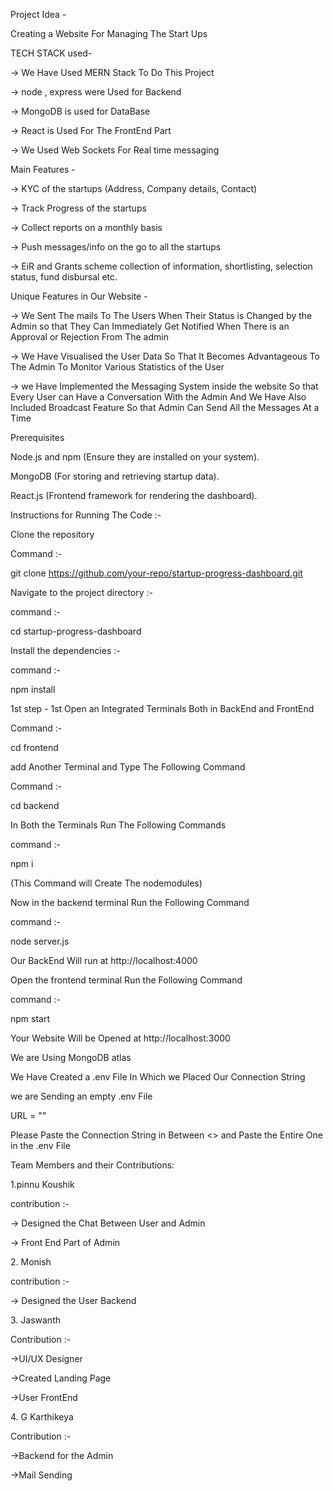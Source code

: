 Project Idea -

Creating a Website For Managing The Start Ups

TECH STACK used-

\-> We Have Used MERN Stack To Do This Project

\-> node , express were Used for Backend

\-> MongoDB is used for DataBase

\-> React is Used For The FrontEnd Part

\-> We Used Web Sockets For Real time messaging

Main Features -

\-> KYC of the startups (Address, Company details, Contact)

\-> Track Progress of the startups

\-> Collect reports on a monthly basis

\-> Push messages/info on the go to all the startups

\-> EiR and Grants scheme collection of information, shortlisting, selection status, fund disbursal etc.

Unique Features in Our Website -

\-> We Sent The mails To The Users When Their Status is Changed by the Admin so that They Can Immediately Get Notified When There is an Approval or Rejection From The admin

\-> We Have Visualised the User Data So That It Becomes Advantageous To The Admin To Monitor Various Statistics of the User

\-> we Have Implemented the Messaging System inside the website So that Every User can Have a Conversation With the Admin And We Have Also Included Broadcast Feature So that Admin Can Send All the Messages At a Time

Prerequisites

Node.js and npm (Ensure they are installed on your system).

MongoDB (For storing and retrieving startup data).

React.js (Frontend framework for rendering the dashboard).

Instructions for Running The Code :-

Clone the repository

Command :-

git clone https://github.com/your-repo/startup-progress-dashboard.git

Navigate to the project directory :-

command :-

cd startup-progress-dashboard

Install the dependencies :-

command :-

npm install

1st step - 1st Open an Integrated Terminals Both in BackEnd and FrontEnd

Command :-

cd frontend

add Another Terminal and Type The Following Command

Command :-

cd backend

In Both the Terminals Run The Following Commands

command :-

npm i

(This Command will Create The nodemodules)

Now in the backend terminal Run the Following Command

command :-

node server.js

Our BackEnd Will run at http://localhost:4000

Open the frontend terminal Run the Following Command

command :-

npm start

Your Website Will be Opened at http://localhost:3000

We are Using MongoDB atlas

We Have Created a .env File In Which we Placed Our Connection String

we are Sending an empty .env File

URL = ""

Please Paste the Connection String in Between <> and Paste the Entire One in the .env File

Team Members and their Contributions:

1.pinnu Koushik

contribution :-

\-> Designed the Chat Between User and Admin

\-> Front End Part of Admin

2\. Monish

contribution :-

\-> Designed the User Backend

3\. Jaswanth

Contribution :-

\->UI/UX Designer

\->Created Landing Page

\->User FrontEnd

4\. G Karthikeya

Contribution :-

\->Backend for the Admin

\->Mail Sending
